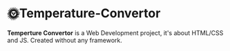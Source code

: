 # 🌞Temperature-Convertor

**Temperture Convertor** is a Web Development  project, it's about HTML/CSS and JS. Created without any framework.
